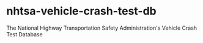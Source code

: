 # nhtsa-vehicle-crash-test-db
The National Highway Transportation Safety Administration's Vehicle Crash Test Database
